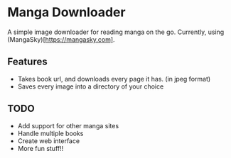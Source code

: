 Manga Downloader
================
 
A simple image downloader for reading manga on the go. Currently, using 
(MangaSky)[https://mangasky.com].
 
Features
--------
* Takes book url, and downloads every page it has. (in jpeg format)
* Saves every image into a directory of your choice
 
TODO
--------
* Add support for other manga sites
* Handle multiple books
* Create web interface
* More fun stuff!! 
